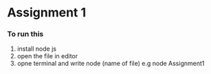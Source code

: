 <h1>Assignment 1</h1>
<h3>To run this</h3>
<ol>
  <li>install node js</li>
  <li>open the file in editor</li>
  <li>opne terminal and write node (name of file) e.g node Assignment1</li>
  
</ol>
